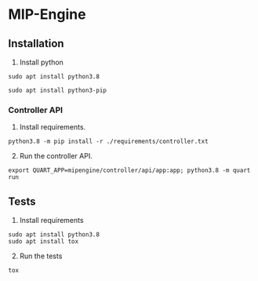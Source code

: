 # MIP-Engine

## Installation
1. Install python <br/>
```
sudo apt install python3.8

sudo apt install python3-pip
```

### Controller API
1. Install requirements. <br/>
```
python3.8 -m pip install -r ./requirements/controller.txt 
```

2. Run the controller API. <br/>
```
export QUART_APP=mipengine/controller/api/app:app; python3.8 -m quart run
```


## Tests

1. Install requirements <br/>
```
sudo apt install python3.8
sudo apt install tox
```

2. Run the tests <br/>
```
tox
```